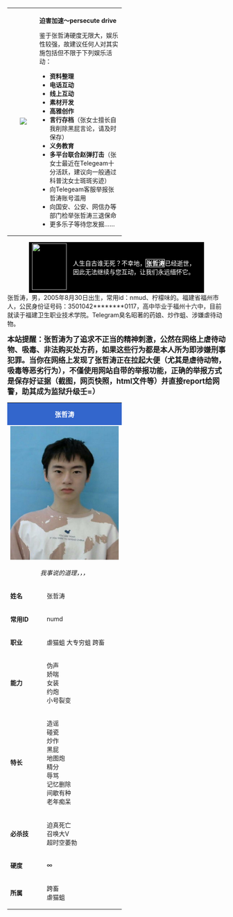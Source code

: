 <table class="plainlinks esu-ambox" width="716" style="width: 264px;">
<tbody>
<tr class="firstRow">
<td style="padding: 2px 0px 2px 0.5em; text-align: center;" width="60"><img src="img/SpeedUp.png" /></td>
<td style="padding: 0.25em 0.5em;"> 

**迫害加速～persecute drive**

鉴于张哲涛硬度无限大，娱乐性较强，故建议任何人对其实施包括但不限于下列娱乐活动：
*   **资料整理**
*   **电话互动**
*   **线上互动**
*   **素材开发**
*   **高雅创作**
*   **言行存档**（张女士擅长自我削除黑屁言论，请及时保存）
*   **义务教育**
*   **多平台联合赵弹打击**（张女士最近在Telegeam十分活跃，建议向一般通过科普沈女士斑斑劣迹）
*   向Telegeam客服举报张哲涛账号滥用
*   向国安、公安、网信办等部门检举张哲涛三退保命
*   更多乐子等待您发掘……
</td>
</tr>
</tbody>
</table>
<table class="messagebox esu-ambox" style="background:black;width: 80%;margin: 0 auto;">
<tbody>
<tr>
<td style="min-width:80px;"><img src="img/Lilium_formosanum_var_pricei.jpg" decoding="async" width="80" height="107"></td><td style="text-align:left; color:white;">人生自古谁无死？不幸地，<span style="border:solid thin;"><b>张哲涛</b></span>已经逝世，因此无法继续与您互动，让我们永远缅怀它。</td></tr></tbody></table>
张哲涛，男，2005年8月30日出生，常用id：nmud、柠檬味的。福建省福州市人，公民身份证号码：3501042********0117，高中毕业于福州十六中，目前就读于福建卫生职业技术学院。Telegram臭名昭著的药娘、炒作蛆、涉嫌虐待动物。

<p><big><b>本站提醒：张哲涛为了追求不正当的精神刺激，公然在网络上虐待动物、吸毒、非法购买处方药，如果这些行为都是本人所为即涉嫌刑事犯罪。当你在网络上发现了张哲涛正在拉起大便（尤其是虐待动物，吸毒等恶劣行为），不僅使用网站自带的举报功能，正确的举报方式是保存好证据（截图，网页快照，html文件等）并直接report给网警，助其成为监狱升级壬=）</b>
</big>
</p>
<table class="infobox" width="300" style="width: 264px;">
<tbody>
<tr class="firstRow">
<th colspan="2" style="background-color: rgb(51, 102, 204); color: rgb(255, 255, 255); font-size: 14.952px; padding: 1em;">张哲涛</th>
</tr>
<tr>
<td colspan="2" style="text-align: center;">  
<img src="img/张哲涛.jpg" />  

*我事说的道理，，，*
</td>
</tr>
<tr>
<td style="" width="86">

**姓名**
</td>
<td style="" width="203">
张哲涛
</td>
</tr>
<tr>
<td>

**常用ID**
</td>
<td>
numd
</td>
</tr>
<tr>
<td>

**职业**

</td>
<td>
虐猫蛆  
大专穷蛆  
跨畜  
</td>
</tr>

<tr>

<td>

**能力**

</td>

<td>

伪声  
娇喘  
女装  
约炮  
小号裂变  

</td>

</tr>

<tr>

<td>

**特长**

</td>

<td>

造谣  
碰瓷  
炒作  
黑屁  
地图炮  
精分  
辱骂  
记忆删除  
间歇有种  
老年痴呆
</td>

</tr>

<tr>

<td>

**必杀技**

</td>

<td>

迫真死亡  
召唤大V  
超时空萎勃  

</td>

</tr>

<tr>

<td>

**硬度**

</td>

<td>

∞

</td>

</tr>

<tr>

<td>

**所属**
</td>
<td>

跨畜  
虐猫蛆

</td>
</tr>
</tbody>
</table>
